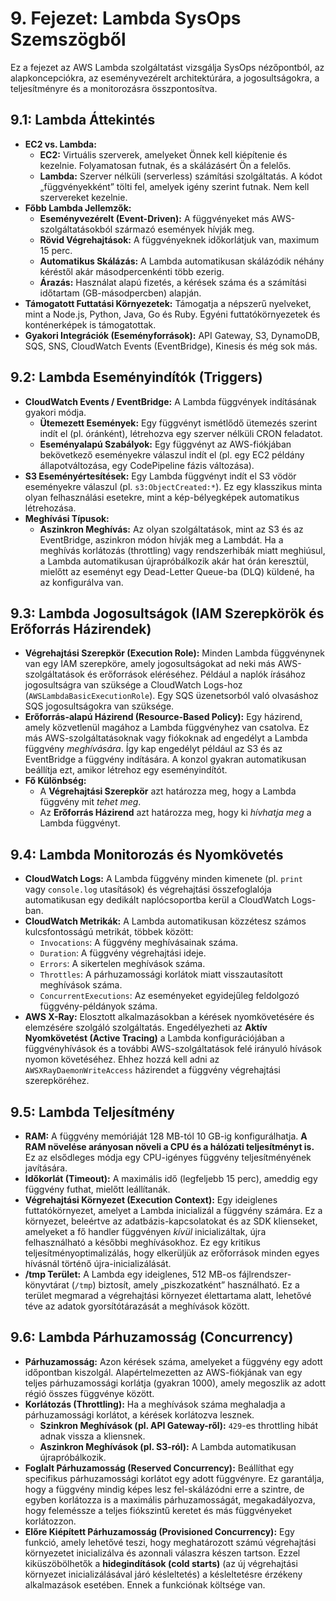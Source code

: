 
# 9. Fejezet: Lambda SysOps Szemszögből

Ez a fejezet az AWS Lambda szolgáltatást vizsgálja SysOps nézőpontból, az alapkoncepciókra, az eseményvezérelt architektúrára, a jogosultságokra, a teljesítményre és a monitorozásra összpontosítva.

## 9.1: Lambda Áttekintés
- **EC2 vs. Lambda:**
  - **EC2:** Virtuális szerverek, amelyeket Önnek kell kiépítenie és kezelnie. Folyamatosan futnak, és a skálázásért Ön a felelős.
  - **Lambda:** Szerver nélküli (serverless) számítási szolgáltatás. A kódot „függvényekként” tölti fel, amelyek igény szerint futnak. Nem kell szervereket kezelnie.
- **Főbb Lambda Jellemzők:**
  - **Eseményvezérelt (Event-Driven):** A függvényeket más AWS-szolgáltatásokból származó események hívják meg.
  - **Rövid Végrehajtások:** A függvényeknek időkorlátjuk van, maximum 15 perc.
  - **Automatikus Skálázás:** A Lambda automatikusan skálázódik néhány kéréstől akár másodpercenkénti több ezerig.
  - **Árazás:** Használat alapú fizetés, a kérések száma és a számítási időtartam (GB-másodpercben) alapján.
- **Támogatott Futtatási Környezetek:** Támogatja a népszerű nyelveket, mint a Node.js, Python, Java, Go és Ruby. Egyéni futtatókörnyezetek és konténerképek is támogatottak.
- **Gyakori Integrációk (Eseményforrások):** API Gateway, S3, DynamoDB, SQS, SNS, CloudWatch Events (EventBridge), Kinesis és még sok más.

## 9.2: Lambda Eseményindítók (Triggers)
- **CloudWatch Events / EventBridge:** A Lambda függvények indításának gyakori módja.
  - **Ütemezett Események:** Egy függvényt ismétlődő ütemezés szerint indít el (pl. óránként), létrehozva egy szerver nélküli CRON feladatot.
  - **Eseményalapú Szabályok:** Egy függvényt az AWS-fiókjában bekövetkező eseményekre válaszul indít el (pl. egy EC2 példány állapotváltozása, egy CodePipeline fázis változása).
- **S3 Eseményértesítések:** Egy Lambda függvényt indít el S3 vödör eseményekre válaszul (pl. `s3:ObjectCreated:*`). Ez egy klasszikus minta olyan felhasználási esetekre, mint a kép-bélyegképek automatikus létrehozása.
- **Meghívási Típusok:**
  - **Aszinkron Meghívás:** Az olyan szolgáltatások, mint az S3 és az EventBridge, aszinkron módon hívják meg a Lambdát. Ha a meghívás korlátozás (throttling) vagy rendszerhibák miatt meghiúsul, a Lambda automatikusan újrapróbálkozik akár hat órán keresztül, mielőtt az eseményt egy Dead-Letter Queue-ba (DLQ) küldené, ha az konfigurálva van.

## 9.3: Lambda Jogosultságok (IAM Szerepkörök és Erőforrás Házirendek)
- **Végrehajtási Szerepkör (Execution Role):** Minden Lambda függvénynek van egy IAM szerepköre, amely jogosultságokat ad neki más AWS-szolgáltatások és erőforrások eléréséhez. Például a naplók írásához jogosultságra van szüksége a CloudWatch Logs-hoz (`AWSLambdaBasicExecutionRole`). Egy SQS üzenetsorból való olvasáshoz SQS jogosultságokra van szüksége.
- **Erőforrás-alapú Házirend (Resource-Based Policy):** Egy házirend, amely közvetlenül magához a Lambda függvényhez van csatolva. Ez más AWS-szolgáltatásoknak vagy fiókoknak ad engedélyt a Lambda függvény *meghívására*. Így kap engedélyt például az S3 és az EventBridge a függvény indítására. A konzol gyakran automatikusan beállítja ezt, amikor létrehoz egy eseményindítót.
- **Fő Különbség:**
  - A **Végrehajtási Szerepkör** azt határozza meg, hogy a Lambda függvény mit *tehet meg*.
  - Az **Erőforrás Házirend** azt határozza meg, hogy ki *hívhatja meg* a Lambda függvényt.

## 9.4: Lambda Monitorozás és Nyomkövetés
- **CloudWatch Logs:** A Lambda függvény minden kimenete (pl. `print` vagy `console.log` utasítások) és végrehajtási összefoglalója automatikusan egy dedikált naplócsoportba kerül a CloudWatch Logs-ban.
- **CloudWatch Metrikák:** A Lambda automatikusan közzétesz számos kulcsfontosságú metrikát, többek között:
  - `Invocations`: A függvény meghívásainak száma.
  - `Duration`: A függvény végrehajtási ideje.
  - `Errors`: A sikertelen meghívások száma.
  - `Throttles`: A párhuzamossági korlátok miatt visszautasított meghívások száma.
  - `ConcurrentExecutions`: Az eseményeket egyidejűleg feldolgozó függvény-példányok száma.
- **AWS X-Ray:** Elosztott alkalmazásokban a kérések nyomkövetésére és elemzésére szolgáló szolgáltatás. Engedélyezheti az **Aktív Nyomkövetést (Active Tracing)** a Lambda konfigurációjában a függvényhívások és a további AWS-szolgáltatások felé irányuló hívások nyomon követéséhez. Ehhez hozzá kell adni az `AWSXRayDaemonWriteAccess` házirendet a függvény végrehajtási szerepköréhez.

## 9.5: Lambda Teljesítmény
- **RAM:** A függvény memóriáját 128 MB-tól 10 GB-ig konfigurálhatja. **A RAM növelése arányosan növeli a CPU és a hálózati teljesítményt is.** Ez az elsődleges módja egy CPU-igényes függvény teljesítményének javítására.
- **Időkorlát (Timeout):** A maximális idő (legfeljebb 15 perc), ameddig egy függvény futhat, mielőtt leállítanák.
- **Végrehajtási Környezet (Execution Context):** Egy ideiglenes futtatókörnyezet, amelyet a Lambda inicializál a függvény számára. Ez a környezet, beleértve az adatbázis-kapcsolatokat és az SDK klienseket, amelyeket a fő handler függvényen *kívül* inicializáltak, újra felhasználható a későbbi meghívásokhoz. Ez egy kritikus teljesítményoptimalizálás, hogy elkerüljük az erőforrások minden egyes hívásnál történő újra-inicializálását.
- **/tmp Terület:** A Lambda egy ideiglenes, 512 MB-os fájlrendszer-könyvtárat (`/tmp`) biztosít, amely „piszkozatként” használható. Ez a terület megmarad a végrehajtási környezet élettartama alatt, lehetővé téve az adatok gyorsítótárazását a meghívások között.

## 9.6: Lambda Párhuzamosság (Concurrency)
- **Párhuzamosság:** Azon kérések száma, amelyeket a függvény egy adott időpontban kiszolgál. Alapértelmezetten az AWS-fiókjának van egy teljes párhuzamossági korlátja (gyakran 1000), amely megoszlik az adott régió összes függvénye között.
- **Korlátozás (Throttling):** Ha a meghívások száma meghaladja a párhuzamossági korlátot, a kérések korlátozva lesznek.
  - **Szinkron Meghívások (pl. API Gateway-ről):** `429`-es throttling hibát adnak vissza a kliensnek.
  - **Aszinkron Meghívások (pl. S3-ról):** A Lambda automatikusan újrapróbálkozik.
- **Foglalt Párhuzamosság (Reserved Concurrency):** Beállíthat egy specifikus párhuzamossági korlátot egy adott függvényre. Ez garantálja, hogy a függvény mindig képes lesz fel-skálázódni erre a szintre, de egyben korlátozza is a maximális párhuzamosságát, megakadályozva, hogy feleméssze a teljes fiókszintű keretet és más függvényeket korlátozzon.
- **Előre Kiépített Párhuzamosság (Provisioned Concurrency):** Egy funkció, amely lehetővé teszi, hogy meghatározott számú végrehajtási környezetet inicializálva és azonnali válaszra készen tartson. Ezzel kiküszöbölhetők a **hidegindítások (cold starts)** (az új végrehajtási környezet inicializálásával járó késleltetés) a késleltetésre érzékeny alkalmazások esetében. Ennek a funkciónak költsége van.
